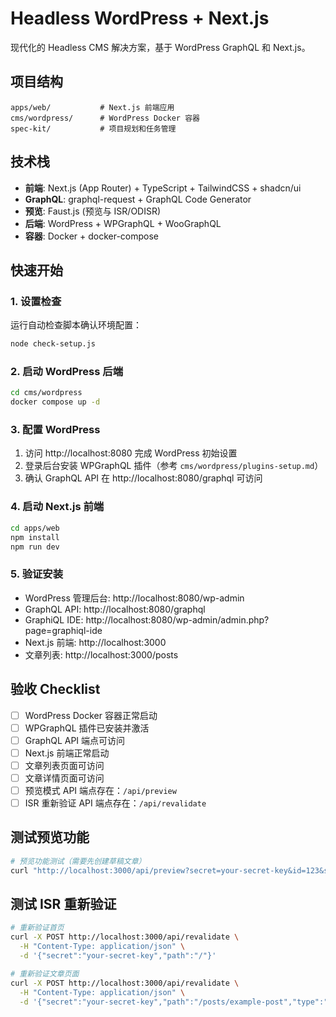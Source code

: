 # Headless WordPress + Next.js

现代化的 Headless CMS 解决方案，基于 WordPress GraphQL 和 Next.js。

## 项目结构

```
apps/web/           # Next.js 前端应用
cms/wordpress/      # WordPress Docker 容器
spec-kit/           # 项目规划和任务管理
```

## 技术栈

- **前端**: Next.js (App Router) + TypeScript + TailwindCSS + shadcn/ui
- **GraphQL**: graphql-request + GraphQL Code Generator
- **预览**: Faust.js (预览与 ISR/ODISR)
- **后端**: WordPress + WPGraphQL + WooGraphQL
- **容器**: Docker + docker-compose

## 快速开始

### 1. 设置检查

运行自动检查脚本确认环境配置：

```bash
node check-setup.js
```

### 2. 启动 WordPress 后端

```bash
cd cms/wordpress
docker compose up -d
```

### 3. 配置 WordPress

1. 访问 http://localhost:8080 完成 WordPress 初始设置
2. 登录后台安装 WPGraphQL 插件（参考 `cms/wordpress/plugins-setup.md`）
3. 确认 GraphQL API 在 http://localhost:8080/graphql 可访问

### 4. 启动 Next.js 前端

```bash
cd apps/web
npm install
npm run dev
```

### 5. 验证安装

- WordPress 管理后台: http://localhost:8080/wp-admin
- GraphQL API: http://localhost:8080/graphql
- GraphiQL IDE: http://localhost:8080/wp-admin/admin.php?page=graphiql-ide
- Next.js 前端: http://localhost:3000
- 文章列表: http://localhost:3000/posts

## 验收 Checklist

- [ ] WordPress Docker 容器正常启动
- [ ] WPGraphQL 插件已安装并激活
- [ ] GraphQL API 端点可访问
- [ ] Next.js 前端正常启动
- [ ] 文章列表页面可访问
- [ ] 文章详情页面可访问
- [ ] 预览模式 API 端点存在：`/api/preview`
- [ ] ISR 重新验证 API 端点存在：`/api/revalidate`

## 测试预览功能

```bash
# 预览功能测试（需要先创建草稿文章）
curl "http://localhost:3000/api/preview?secret=your-secret-key&id=123&slug=test-post"
```

## 测试 ISR 重新验证

```bash
# 重新验证首页
curl -X POST http://localhost:3000/api/revalidate \
  -H "Content-Type: application/json" \
  -d '{"secret":"your-secret-key","path":"/"}'

# 重新验证文章页面
curl -X POST http://localhost:3000/api/revalidate \
  -H "Content-Type: application/json" \
  -d '{"secret":"your-secret-key","path":"/posts/example-post","type":"post"}'
```